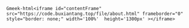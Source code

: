`Gmeek-html<iframe id="contentFrame" src="https://code.buxiantang.top/file/about.html" frameborder="0" style="border: none;" width='100%'  height='1300px' ></iframe>`


